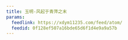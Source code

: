 ```yaml
---
title: 玉明-风起于青萍之末
params:
  feedlink: https://xdym11235.com/feed/atom/
  feedid: 0f128ef507a16bde65d6f1d4e9a9a57b
---
```


